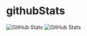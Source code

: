 # githubStats
![GitHub Stats](https://github-readme-stats.vercel.app/api?username=ManpreetKaur121&theme=radical)
![GitHub Stats](http://github-profile-summary-cards.vercel.app/api/cards/stats?username=ManreetKaur121&theme=radical)

